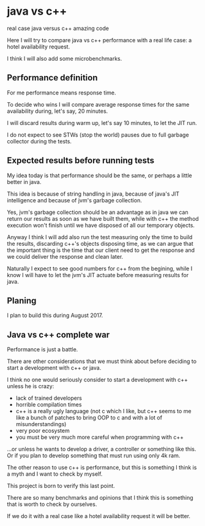 # java vs c++
real case java versus c++
amazing code

Here I will try to compare java vs c++ performance with a real life case: a hotel availability request.

I think I will also add some microbenchmarks.

## Performance definition

For me performance means response time.

To decide who wins I will compare average response times for the same availability during, let's say, 20 minutes.

I will discard results during warm up, let's say 10 minutes, to let the JIT run.

I do not expect to see STWs (stop the world) pauses due to full garbage collector during the tests.


## Expected results before running tests

My idea today is that performance should be the same, or perhaps a little better in java.

This idea is because of string handling in java, because of java's JIT intelligence and because of jvm's garbage collection.

Yes, jvm's garbage collection should be an advantage as in java we can return our results as soon as we have built them, while with c++ the method execution won't finish until we have disposed of all our temporary objects. 

Anyway I think I will add also run the test measuring only the time to build the results, discarding c++'s objects disposing time, as we can argue that the important thing is the time that our client need to get the response and we could deliver the response and clean later. 

Naturally I expect to see good numbers for c++ from the begining, while I know I will have to let the jvm's JIT actuate before measuring results for java.


## Planing

I plan to build this during August 2017.


## Java vs c++ complete war

Performance is just a battle.

There are other considerations that we must think about before deciding to start a development with c++ or java.

I think no one would seriously consider to start a development with c++ unless he is crazy: 

- lack of trained developers
- horrible compilation times
- c++ is a really ugly language (not c which I like, but c++ seems to me like a bunch of patches to bring OOP to c and with a lot of misunderstandings)
- very poor ecosystem
- you must be very much more careful when programming with c++

...or unless he wants to develop a driver, a controller or something like this. Or if you plan to develop something that must run using only 4k ram.

The other reason to use c++ is performance, but this is something I think is a myth and I want to check by myself.

This project is born to verify this last point.

There are so many benchmarks and opinions that I think this is something that is worth to check by ourselves.

If we do it with a real case like a hotel availability request it will be better.




